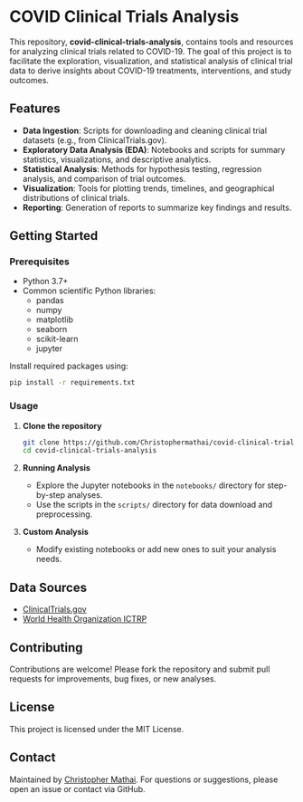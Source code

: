 # COVID Clinical Trials Analysis

This repository, **covid-clinical-trials-analysis**, contains tools and resources for analyzing clinical trials related to COVID-19. The goal of this project is to facilitate the exploration, visualization, and statistical analysis of clinical trial data to derive insights about COVID-19 treatments, interventions, and study outcomes.

## Features

- **Data Ingestion**: Scripts for downloading and cleaning clinical trial datasets (e.g., from ClinicalTrials.gov).
- **Exploratory Data Analysis (EDA)**: Notebooks and scripts for summary statistics, visualizations, and descriptive analytics.
- **Statistical Analysis**: Methods for hypothesis testing, regression analysis, and comparison of trial outcomes.
- **Visualization**: Tools for plotting trends, timelines, and geographical distributions of clinical trials.
- **Reporting**: Generation of reports to summarize key findings and results.

## Getting Started

### Prerequisites

- Python 3.7+
- Common scientific Python libraries:
  - pandas
  - numpy
  - matplotlib
  - seaborn
  - scikit-learn
  - jupyter

Install required packages using:

```bash
pip install -r requirements.txt
```

### Usage

1. **Clone the repository**
   ```bash
   git clone https://github.com/Christophermathai/covid-clinical-trials-analysis.git
   cd covid-clinical-trials-analysis
   ```

2. **Running Analysis**
   - Explore the Jupyter notebooks in the `notebooks/` directory for step-by-step analyses.
   - Use the scripts in the `scripts/` directory for data download and preprocessing.

3. **Custom Analysis**
   - Modify existing notebooks or add new ones to suit your analysis needs.



## Data Sources

- [ClinicalTrials.gov](https://clinicaltrials.gov/)
- [World Health Organization ICTRP](https://www.who.int/clinical-trials-registry-platform)

## Contributing

Contributions are welcome! Please fork the repository and submit pull requests for improvements, bug fixes, or new analyses.

## License

This project is licensed under the MIT License.

## Contact

Maintained by [Christopher Mathai](https://github.com/Christophermathai). For questions or suggestions, please open an issue or contact via GitHub.

